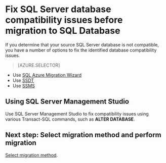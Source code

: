 <properties
   pageTitle="Fix SQL Server database compatibility issues before migration to SQL Database"
   description="Windows Azure SQL Database, database migration, compatibility, SQL Azure Migration Wizard"
   services="sql-database"
   documentationCenter=""
   authors="carlrabeler"
   manager="jeffreyg"
   editor=""/>

<tags
	ms.service="sql-database"
	ms.date="12/17/2015"
	wacn.date=""/>

# Fix SQL Server database compatibility issues before migration to SQL Database

If you determine that your source SQL Server database is not compatible, you have a number of options to fix the  identified database compatibility issues.

> [AZURE.SELECTOR]
- Use [SQL Azure Migration Wizard](/documentation/articles/sql-database-cloud-migrate-fix-compatibility-issues)
- Use [SSDT](/documentation/articles/sql-database-cloud-migrate-fix-compatibility-issues-ssdt)
- Use [SSMS](/documentation/articles/sql-database-cloud-migrate-fix-compatibility-issues-ssms)

## Using SQL Server Management Studio

Use SQL Server Management Studio to fix compatibility issues using various Transact-SQL commands, such as **ALTER DATABASE**.

## Next step: Select migration method and perform migration

<!-- deleted by customization
[Select migration method](/documentation/articles/sql-database-cloud-migrate#migrate-a-compatible-sql-server-database-to-sql-database).
-->
<!-- keep by customization: begin -->
[Select migration method](/documentation/articles/sql-database-cloud-migrate/#migrate-a-compatible-sql-server-database-to-sql-database).
<!-- keep by customization: end -->
